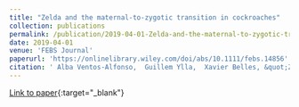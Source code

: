 ```yaml
---
title: "Zelda and the maternal-to-zygotic transition in cockroaches"
collection: publications
permalink: /publication/2019-04-01-Zelda-and-the-maternal-to-zygotic-transition-in-cockroaches
date: 2019-04-01
venue: 'FEBS Journal'
paperurl: 'https://onlinelibrary.wiley.com/doi/abs/10.1111/febs.14856'
citation: ' Alba Ventos-Alfonso,  Guillem Ylla,  Xavier Belles, &quot;Zelda and the maternal-to-zygotic transition in cockroaches.&quot; FEBS Journal, 2019.'
---
```

[Link to paper](https://onlinelibrary.wiley.com/doi/abs/10.1111/febs.14856){:target="_blank"}
